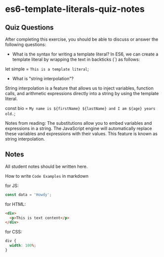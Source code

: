 # es6-template-literals-quiz-notes

## Quiz Questions

After completing this exercise, you should be able to discuss or answer the following questions:

- What is the syntax for writing a template literal?
  In ES6, we can create a template literal by wrapping the text in backticks (`) as follows:

let simple = `This is a template literal`;

- What is "string interpolation"?

String interpolation is a feature that allows us to inject variables, function calls, and arithmetic expressions directly into a string by using the template literal.

const bio = `My name is ${firstName} ${lastName} and I am ${age} years old.`;

Notes from reading:
The substitutions allow you to embed variables and expressions in a string. The JavaScript engine will automatically replace these variables and expressions with their values. This feature is known as string interpolation.

## Notes

All student notes should be written here.

How to write `Code Examples` in markdown

for JS:

```javascript
const data = 'Howdy';
```

for HTML:

```html
<div>
  <p>This is text content</p>
</div>
```

for CSS:

```css
div {
  width: 100%;
}
```
